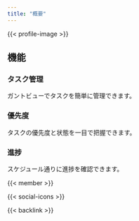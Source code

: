 ```yaml
---
title: "概要"
---
```


{{< profile-image >}}

## 機能

<div class="features-list">

### タスク管理
<div class="feature-item">
ガントビューでタスクを簡単に管理できます。
</div>

### 優先度
<div class="feature-item">
タスクの優先度と状態を一目で把握できます。
</div>

### 進捗
<div class="feature-item">
スケジュール通りに進捗を確認できます。
</div>

</div>

{{< member >}}

{{< social-icons >}}

{{< backlink >}}
